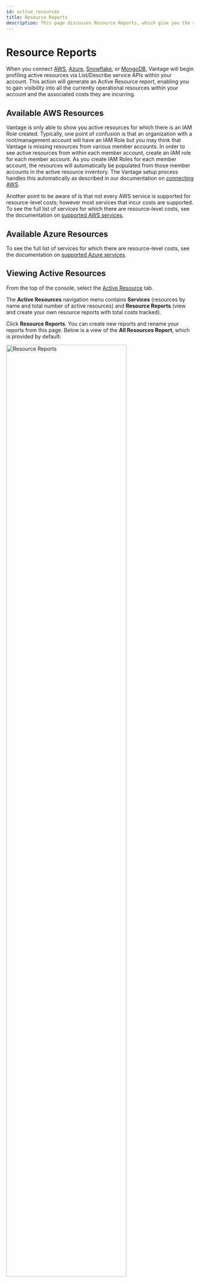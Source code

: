 ```yaml
---
id: active_resources
title: Resource Reports
description: This page discusses Resource Reports, which give you the ability to view and filter resources and see associated cost information for active resources across multiple services and providers, including AWS, Azure, Snowflake, and MongoDB Atlas.
---
```


# Resource Reports

When you connect [AWS](/connecting_aws), [Azure](/connecting_azure), [Snowflake](/connecting_snowflake), or [MongoDB](/connecting_mongodb-atlas), Vantage will begin profiling active resources via List/Describe service APIs within your account. This action will generate an Active Resource report, enabling you to gain visibility into all the currently operational resources within your account and the associated costs they are incurring. 

## Available AWS Resources

Vantage is only able to show you active resources for which there is an IAM Role created. Typically, one point of confusion is that an organization with a root/management account will have an IAM Role but you may think that Vantage is missing resources from various member accounts. In order to see active resources from within each member account, create an IAM role for each member account. As you create IAM Roles for each member account, the resources will automatically be populated from those member accounts in the active resource inventory. The Vantage setup process handles this automatically as described in our documentation on [connecting AWS](/connecting_aws).

Another point to be aware of is that not every AWS service is supported for resource-level costs; however most services that incur costs are supported. To see the full list of services for which there are resource-level costs, see the documentation on [supported AWS services](/supported_services).

## Available Azure Resources

To see the full list of services for which there are resource-level costs, see the documentation on [supported Azure services](/azure_supported_services).

## Viewing Active Resources

From the top of the console, select the [Active Resource](https://console.vantage.sh/services) tab. 

The **Active Resources** navigation menu contains **Services** (resources by name and total number of active resources) and **Resource Reports** (view and create your own resource reports with total costs tracked).  

Click **Resource Reports**. You can create new reports and rename your reports from this page. Below is a view of the **All Resources Report**, which is provided by default:

<div style={{display:"flex", justifyContent:"center"}}>
    <img alt="Resource Reports" width="80%" src="/img/resource-report.png" />
</div>

## Filtering Resources

Once you have selected **New Report** or started browsing the "All Resources Report", you will be able to filter the list of resources by various dimensions. You can use these filters to create reports including:

- Resources across AWS services that match a certain AWS tag
- Resources within a specific AWS member account
- All AWS EC2 instances which are `m5.large`
- All Snowflake queries belonging to a label

<div style={{display:"flex", justifyContent:"center"}}>
    <img alt="Resource Report Filter" width="60%" src="/img/resource-report-filter.png" />
</div>

A resource report is a collection of active resources consisting of:

- A name
- A set of configurable filters which include:
  - Provider
  - Region (for AWS only)
  - Account
  - Resource type (EC2 instances, S3 Buckets, etc)
  - Label
  - UUID (also known as ARN for AWS)
  - Metadata
  - Tag

### Resource Syncing

Active resources are synced for each Workspace at least once every 24 hours. Vantage syncs all tags specific to a service.

## Drilling into Resources

Each resource is linked to a page which further drills into its costs. You may click into any resource to see a detailed view of its costs over time as well as metadata and get a link to open that resource in the AWS, Azure, Snowflake, or MongoDB Atlas console. The image below shows an AWS Lambda resource which has been drilled into from a Resource Report:

<div style={{display:"flex", justifyContent:"center"}}>
    <img alt="Resource Report Drill Down" width="80%" src="/img/resource-report-click.png" />
</div>

## Rightsizing with CloudWatch Metrics

Vantage attempts to give you high-fidelity charts for CloudWatch metrics for certain resources. On resources that support CloudWatch metrics there will be a tab entitled "CloudWatch Metrics" that you can click on and see metrics in-line like below. These metrics are useful for rightsizing servers and databases based on utilization.

<div style={{display:"flex", justifyContent:"center"}}>
    <img alt="Resource Report Drill Down" width="80%" src="/img/cloudwatch-metrics.png" />
</div>

CloudWatch metrics are configured automatically per resource when you connect an AWS account to Vantage. The services that support Cloudwatch metrics are:

- EC2
- RDS
- S3
- ECS
- Fargate

To inquire about support for Cloudwatch Metrics for other services, or for monitoring support for GCP please contact support@vantage.sh.
